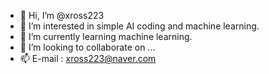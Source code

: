 - 👋 Hi, I’m @xross223
- 👀 I’m interested in simple AI coding and machine learning. 
- 🌱 I’m currently learning machine learning.
- 💞️ I’m looking to collaborate on ...
- 📫 E-mail : xross223@naver.com

<!---
xross223/xross223 is a ✨ special ✨ repository because its `README.md` (this file) appears on your GitHub profile.
You can click the Preview link to take a look at your changes.
--->
